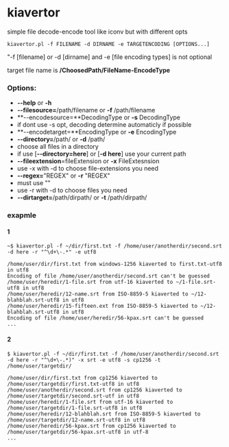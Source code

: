 # kiavertor

simple file decode-encode tool like iconv but with different opts

```
kiavertor.pl -f FILENAME -d DIRNAME -e TARGETENCODING [OPTIONS...]
```

"-f [filename] or -d [dirname]  and -e [file encoding types] is not optional

target file name is **/ChoosedPath/FileName-EncodeType**

### Options:

* **--help** or **-h**
* **--filesource=**/path/filename or **-f** /path/filename
* **--encodesource=**DecodingType or **-s** DecodingType
 * if dont use -s opt, decoding determine automaticly if possible
* **--encodetarget=**EncodingType or **-e** EncodingType
* **--directory=**/path/ or **-d** /path/
 * choose all files in a directory
 * if use [**--directory=here**] or [**-d here**] use your current path
* **--fileextension**=fileExtension or **-x** FileExtesnsion
 * use -x with -d to choose file-extensions you need
* **--regex=**"REGEX" or **-r** "REGEX"
 * must use ""
 * use -r with -d to choose files you need
* **--dirtarget=**/path/dirpath/ or **-t** /path/dirpath/

### exapmle

#### 1
```
~$ kiavertor.pl -f ~/dir/first.txt -f /home/user/anotherdir/second.srt -d here -r "^\d+\-.*" -e utf8

/home/user/dir/first.txt from windows-1256 kiaverted to first.txt-utf8 in utf8
Encoding of file /home/user/anotherdir/second.srt can't be guessed
/home/user/heredir/1-file.srt from utf-16 kiaverted to ~/1-file.srt-utf8 in utf8
/home/user/heredir/12-name.srt from ISO-8859-5 kiaverted to ~/12-blahblah.srt-utf8 in utf8
/home/user/heredir/15-fifteen.ext from ISO-8859-5 kiaverted to ~/12-blahblah.srt-utf8 in utf8
Encoding of file /home/user/heredir/56-kpax.srt can't be guessed
...
```


#### 2
```
$ kiavertor.pl -f ~/dir/first.txt -f /home/user/anotherdir/second.srt -d here -r "^\d+\-.*)" -x srt -e utf8 -s cp1256 -t /home/user/targetdir/

/home/user/dir/first.txt from cp1256 kiaverted to /home/user/targetdir/first.txt-utf8 in utf8
/home/user/anotherdir/second.srt from cp1256 kiaverted to /home/user/targetdir/second.srt-utf in utf8
/home/user/heredir/1-file.srt from utf-16 kiaverted to /home/user/targetdir/1-file.srt-utf8 in utf8
/home/user/heredir/12-blahblah.srt from ISO-8859-5 kiaverted to /home/user/targetdir/12-name.srt-utf8 in utf8
/home/user/heredir/56-kpax.srt from cp1256 kiaverted to /home/user/targetdir/56-kpax.srt-utf8 in utf-8
...
```
